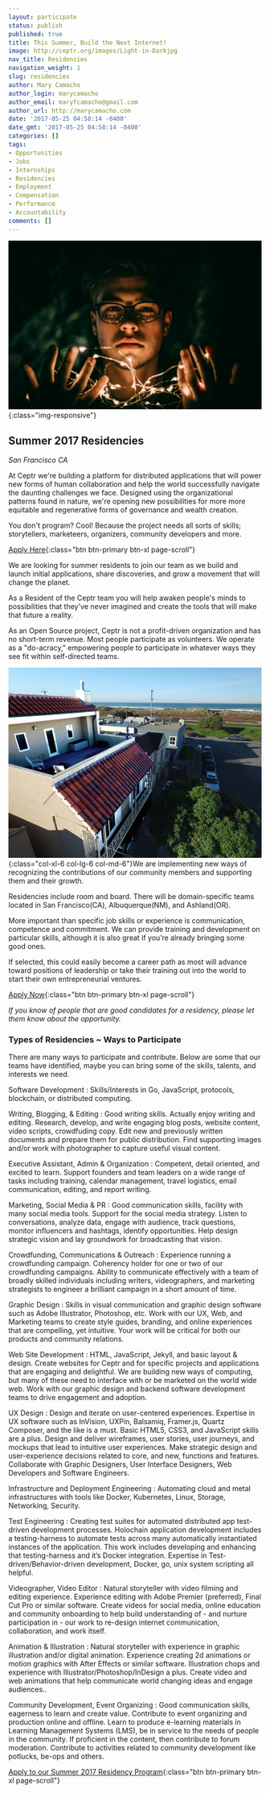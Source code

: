 ```yaml
---
layout: participate
status: publish
published: true
title: This Summer, Build the Next Internet!
image: http://ceptr.org/images/Light-in-Darkjpg
nav_title: Residencies
navigation_weight: 1
slug: residencies
author: Mary Camacho
author_login: marycamacho
author_email: maryfcamacho@gmail.com
author_url: http://marycamacho.com
date: '2017-05-25 04:58:14 -0400'
date_gmt: '2017-05-25 04:58:14 -0400'
categories: []
tags:
- Opportunities
- Jobs
- Internships
- Residencies
- Employment
- Compensation
- Performance
- Accountability
comments: []
---
```


<div class="col-md-8" markdown="1">

![Dark-in-Light](/images/Light-in-Dark.jpg){:class="img-responsive"}

## Summer 2017 Residencies
*San Francisco CA*

At Ceptr we're building a platform for distributed applications that will power new forms of human collaboration and help the world successfully navigate the daunting challenges we face. Designed using the organizational patterns found in nature, we're opening new possibilities for more more equitable and regenerative forms of governance and wealth creation.

You don't program? Cool! Because the project needs all sorts of skills; storytellers, marketeers, organizers, community developers and more.

[Apply Here](https://docs.google.com/forms/d/e/1FAIpQLScRsdhzd1Wkfe0GA0_gfyJiuZ6bVUust5uLkZqDNeeO8G2wNg/viewform?usp=sf_link){:class="btn btn-primary btn-xl page-scroll"}

We are looking for summer residents to join our team as we build and launch initial applications, share discoveries, and grow a movement that will change the planet.

As a Resident of the Ceptr team you will help awaken people's minds to possibilities that they've never imagined and create the tools that will make that future a reality.

As an Open Source project, Ceptr is not a profit-driven organization and has no short-term revenue. Most people participate as volunteers. We operate as a "do-acracy," empowering people to participate in whatever ways they see fit within self-directed teams.

![Residency House](/images/OceanView.jpg){:class="col-xl-6 col-lg-6 col-md-6"}We are implementing new ways of recognizing the contributions of our community members and supporting them and their growth.

Residencies include room and board. There will be domain-specific teams located in San Francisco(CA), Albuquerque(NM), and Ashland(OR).

More important than specific job skills or experience is communication, competence and commitment. We can provide training and development on particular skills, although it is also great if you’re already bringing some good ones.

If selected, this could easily become a career path as most will advance toward positions of leadership or take their training out into the world to start their own entrepreneurial ventures.


[Apply Now](https://docs.google.com/forms/d/e/1FAIpQLScRsdhzd1Wkfe0GA0_gfyJiuZ6bVUust5uLkZqDNeeO8G2wNg/viewform?usp=sf_link){:class="btn btn-primary btn-xl page-scroll"}

*If you know of people that are good candidates for a residency, please let them know about the opportunity.*

### Types of Residencies ~ Ways to Participate

There are many ways to participate and contribute. Below are some that our teams have identified, maybe you can bring some of the skills, talents, and interests we need.

Software Development
: Skills/Interests in Go, JavaScript, protocols,  blockchain, or distributed computing.

Writing, Blogging, & Editing
 : Good writing skills. Actually enjoy writing and editing. Research, develop, and write engaging blog posts, website content, video scripts, crowdfuding copy. Edit new and previously written documents and prepare them for public distribution. Find supporting images and/or work with photographer to capture useful visual content.

Executive Assistant, Admin & Organization
 : Competent, detail oriented, and excited to learn. Support founders and team leaders on a wide range of tasks including training, calendar management, travel logistics, email communication, editing, and report writing.

Marketing, Social Media & PR
 : Good communication skills, facility with many social media tools. Support for the social media strategy. Listen to conversations, analyze data, engage with audience, track questions, monitor influencers and hashtags, identify opportunities. Help design strategic vision and lay groundwork for broadcasting that vision.

Crowdfunding, Communications & Outreach
  : Experience running a crowdfunding campaign. Coherency holder for one or two of our crowdfunding campaigns. Ability to communicate effectively with a team of broadly skilled individuals including writers, videographers, and marketing strategists to engineer a brilliant campaign in a short amount of time.

Graphic Design
  : Skills in visual communication and graphic design software such as Adobe Illustrator, Photoshop, etc. Work with our UX, Web, and Marketing teams to create style guides, branding, and online experiences that are compelling, yet intuitive. Your work will be critical for both our products and community relations.

Web Site Development
 : HTML, JavaScript, Jekyll, and basic layout & design. Create websites for Ceptr and for specific projects and applications that are engaging and delightful. We are building new ways of computing, but many of these need to interface with or be marketed on the world wide web. Work with our graphic design and backend software development teams to drive engagement and adoption.

UX Design
 : Design and iterate on user-centered experiences. Expertise in UX software such as InVision, UXPin, Balsamiq, Framer.js, Quartz Composer, and the like is a must. Basic HTML5, CSS3, and JavaScript skills are a plus. Design and deliver wireframes, user stories, user journeys, and mockups that lead to intuitive user experiences. Make strategic design and user-experience decisions related to core, and new, functions and features. Collaborate with Graphic Designers, User Interface Designers, Web Developers and Software Engineers.

Infrastructure and Deployment Engineering
 : Automating cloud and metal infrastructures with tools like Docker, Kubernetes, Linux, Storage, Networking, Security.

 Test Engineering
  : Creating test suites for automated distributed app test-driven development processes. Holochain application development includes a testing-harness to automate tests across many automatically instantiated instances of the application. This work includes developing and enhancing that testing-harness and it’s Docker integration. Expertise in Test-driven/Behavior-driven development, Docker, go, unix system scripting all helpful.


Videographer, Video Editor
 : Natural storyteller with video filming and editing experience. Experience editing with Adobe Premier (preferred), Final Cut Pro or similar software. Create videos for social media, online education and community onboarding to help build understanding of - and nurture participation in - our work to re-design internet communication, collaboration, and work itself.

Animation & Illustration
 : Natural storyteller with experience in graphic illustration and/or digital animation. Experience creating 2d animations or motion graphics with After Effects or similar software. Illustration chops and experience with Illustrator/Photoshop/InDesign a plus. Create video and web animations that help communicate world changing ideas and engage audiences..

Community Development, Event Organizing
 : Good communication skills, eagerness to learn and create value. Contribute to event organizing and production online and offline. Learn to produce e-learning materials in Learning Management Systems (LMS), be in service to the needs of people in the community. If proficient in the content, then contribute to forum moderation. Contribute to activities related to community development like potlucks, be-ops and others.

 [Apply to our Summer 2017 Residency Program](https://docs.google.com/forms/d/e/1FAIpQLScRsdhzd1Wkfe0GA0_gfyJiuZ6bVUust5uLkZqDNeeO8G2wNg/viewform?usp=sf_link){:class="btn btn-primary btn-xl page-scroll"}

</div>
<style>
dt {margin-top: 12px;}
</style>
